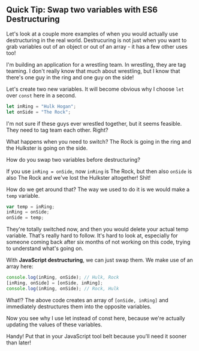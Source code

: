 ## Quick Tip: Swap two variables with ES6 Destructuring

Let's look at a couple more examples of when you would actually use destructuring in the real world. Destrucuring is not just when you want to grab variables out of an object or out of an array - it has a few other uses too!

I'm building an application for a wrestling team. In wrestling, they are tag teaming. I don't really know that much about wrestling, but I know that there's one guy in the ring and one guy on the side!

Let's create two new variables. It will become obvious why I choose `let` over `const` here in a second. 

```js
let inRing = "Hulk Hogan";
let onSide = "The Rock";
```

I'm not sure if these guys ever wrestled together, but it seems feasible. They need to tag team each other. Right? 

What happens when you need to switch? The Rock is going in the ring and the Hulkster is going on the side.

How do you swap two variables before destructuring? 

If you use `inRing = onSide`, now `inRing` is The Rock, but then also `onSide` is also The Rock and we've lost the Hulkster altogether! Shit!

How do we get around that? The way we used to do it is we would make a `temp` variable. 

```js
var temp = inRing;
inRing = onSide;
onSide = temp;
```

They're totally switched now, and then you would delete your actual temp variable. That's really hard to follow. It's hard to look at, especially for someone coming back after six months of not working on this code, trying to understand what's going on.

With **JavaScript destructuring**, we can just swap them. We make use of an array here:

```js
console.log(inRing, onSide); // Hulk, Rock
[inRing, onSide] = [onSide, inRing];
console.log(inRing, onSide); // Rock, Hulk
```

What!? The above code creates an array of `[onSide, inRing]` and immediately destructures them into the opposite variables.

Now you see why I use let instead of const here, because we're actually updating the values of these variables.

Handy! Put that in your JavaScript tool belt because you'll need it sooner than later! 
